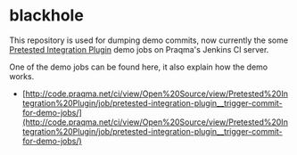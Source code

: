 # blackhole

This repository is used for dumping demo commits, now currently the some [Pretested Integration Plugin](https://wiki.jenkins-ci.org/display/JENKINS/Pretested+Integration+Plugin) demo jobs on Praqma's Jenkins CI server.

One of the demo jobs can be found here, it also explain how the demo works.

* [http://code.praqma.net/ci/view/Open%20Source/view/Pretested%20Integration%20Plugin/job/pretested-integration-plugin__trigger-commit-for-demo-jobs/](http://code.praqma.net/ci/view/Open%20Source/view/Pretested%20Integration%20Plugin/job/pretested-integration-plugin__trigger-commit-for-demo-jobs/)
